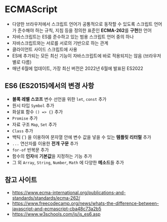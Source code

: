 # ECMAScript
- 다양한 브라우저에서 스크립트 언어가 공통적으로 동작할 수 있도록 스크립트 언어가 준수해야 하는 규칙, 지침 등을 정의한 표준인 **ECMA-262**를 **구현**한 언어
- 자바스크립트는 ES를 준수하고 있는 범용 스크립트 언어 중의 하나
- 자바스크립트와는 서로를 서로의 기반으로 하는 관계
- 클라이언트 사이드 스크립트에 사용
- ES에 추가되는 모든 최신 기능이 자바스크립트에 바로 적용되지는 않음 (브라우저 별로 다름)
- 매년 6월에 업데이트, 가장 최신 버전은 2022년 6월에 발표된 ES2022

## ES6 (ES2015)에서의 변경 사항
- **블록 레벨 스코프** 변수 선언을 위한 `let`, `const` 추가
- 원시 타입 `Symbol` 추가
- 화살표 함수 `() => {}` 추가
- `Promise` 추가
- 자료 구조 `Map`, `Set` 추가
- `Class` 추가
- 백틱 (\`) 을 이용하여 문자열 안에 변수 값을 넣을 수 있는 **템플릿 리터럴** 추가
- `...` 연산자를 이용한 **전개 구문** 추가
- `for-of` 반복문 추가
- 함수의 **인자**에 **기본값**을 지정하는 기능 추가
- 그 외 `Array`, `String`, `Number`, `Math` 에 다양한 **메소드**들 추가

## 참고 사이트
- https://www.ecma-international.org/publications-and-standards/standards/ecma-262/
- https://www.freecodecamp.org/news/whats-the-difference-between-javascript-and-ecmascript-cba48c73a2b5
- https://www.w3schools.com/js/js_es6.asp